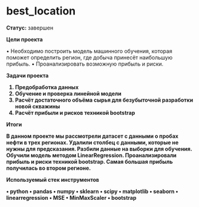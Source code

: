 # best_location
<b>Статус:</b> завершен

<b>Цели проекта</b>

•	Необходимо построить модель машинного обучения, которая поможет определить регион, где добыча принесёт наибольшую прибыль.
•	Проанализировать возможную прибыль и риски.

<b>Задачи проекта<b/>

1.	Предобработка данных
2.	Обучение и проверка линейной модели
3.	Расчёт достаточного объёма сырья для безубыточной разработки новой скважины
4.	Расчёт прибыли и рисков техникой bootstrap

<b>Итоги</b>

В данном проекте мы рассмотрели датасет с данными о пробах нефти в трех регионах. Удалили столбец с данными, которые не нужны для предсказания. Разбили данные на выборки для обучения. Обучили модель методом LinearRegression. Проанализировали прибыль и риски техникой bootstrap. Самая большая прибыль получилась во втором регионе.

<b>Используемый стек инструментов</b>

•	python
•	pandas
•	numpy
•	sklearn
•	scipy
•	matplotlib
•	seaborn
• linearregression
• MSE
• MinMaxScaler
• bootstrap

